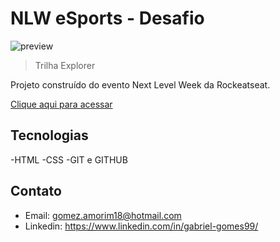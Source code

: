 # NLW eSports - Desafio

![preview](./.github/preview.png)
> Trilha Explorer

Projeto construído do evento Next Level Week da Rockeatseat.

[Clique aqui para acessar](https://gabriel-gomes-amorim.github.io/nlw-esports-desafio-extra/)

## Tecnologias

-HTML
-CSS
-GIT e GITHUB

## Contato

- Email: gomez.amorim18@hotmail.com 
- Linkedin: https://www.linkedin.com/in/gabriel-gomes99/
